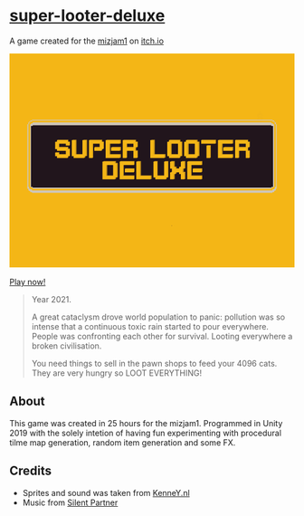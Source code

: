 # [super-looter-deluxe](https://edupo.itch.io/super-looter-deluxe)
A game created for the [mizjam1](https://itch.io/jam/miz-jam-1) on [itch.io](https://itch.io)

![Game](/Resources/Capture0.PNG)

[Play now!](https://edupo.itch.io/super-looter-deluxe)

 >  Year 2021. 
 >
 > A great cataclysm drove world population to panic: pollution was so intense that a continuous toxic rain started to pour everywhere. People was confronting each other for survival. Looting everywhere a broken civilisation.
 >
 > You need things to sell in the pawn shops to feed your 4096 cats. They are very hungry so LOOT EVERYTHING! 

About
-----
This game was created in 25 hours for the mizjam1.
Programmed in Unity 2019 with the solely intetion of having fun experimenting with procedural tilme map generation, random item generation and some FX.

Credits
-------
- Sprites and sound was taken from [KenneY.nl](https://kenney.nl)
- Music from [Silent Partner](https://www.youtube.com/playlist?list=PLzCxunOM5WFKdhkL2L__Kjafqa-qzQGeY)
